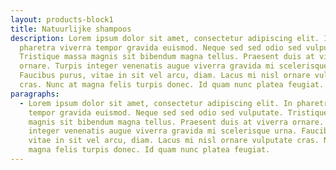 ```yaml
---
layout: products-block1
title: Natuurlijke shampoos
description: Lorem ipsum dolor sit amet, consectetur adipiscing elit. In
  pharetra viverra tempor gravida euismod. Neque sed sed odio sed vulputate.
  Tristique massa magnis sit bibendum magna tellus. Praesent duis at viverra
  ornare. Turpis integer venenatis augue viverra gravida mi scelerisque urna.
  Faucibus purus, vitae in sit vel arcu, diam. Lacus mi nisl ornare vulputate
  cras. Nunc at magna felis turpis donec. Id quam nunc platea feugiat.
paragraphs:
  - Lorem ipsum dolor sit amet, consectetur adipiscing elit. In pharetra viverra
    tempor gravida euismod. Neque sed sed odio sed vulputate. Tristique massa
    magnis sit bibendum magna tellus. Praesent duis at viverra ornare. Turpis
    integer venenatis augue viverra gravida mi scelerisque urna. Faucibus purus,
    vitae in sit vel arcu, diam. Lacus mi nisl ornare vulputate cras. Nunc at
    magna felis turpis donec. Id quam nunc platea feugiat.
---
```

